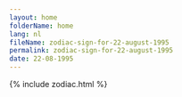```yaml
---
layout: home
folderName: home
lang: nl
fileName: zodiac-sign-for-22-august-1995
permalink: zodiac-sign-for-22-august-1995
date: 22-08-1995
---
```

{% include zodiac.html %}
